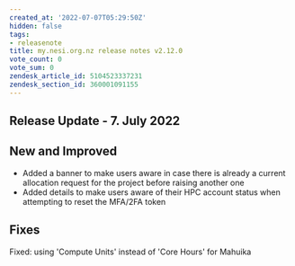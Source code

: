 ```yaml
---
created_at: '2022-07-07T05:29:50Z'
hidden: false
tags:
- releasenote
title: my.nesi.org.nz release notes v2.12.0
vote_count: 0
vote_sum: 0
zendesk_article_id: 5104523337231
zendesk_section_id: 360001091155
---
```



## Release Update - 7. July 2022

## New and Improved

-   Added a banner to make users aware in case there is already a
    current allocation request for the project before raising another
    one
-   Added details to make users aware of their HPC account status when
    attempting to reset the MFA/2FA token

## Fixes

Fixed: using 'Compute Units' instead of 'Core Hours' for Mahuika

 

 